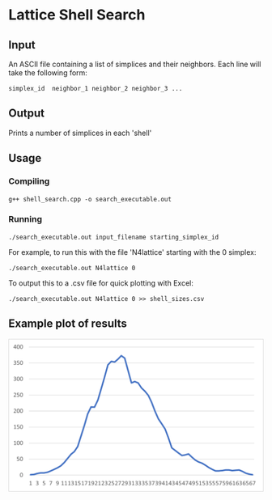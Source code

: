 # Lattice Shell Search

## Input
An ASCII file containing a list of simplices and their neighbors. Each line will take the following form:
```
simplex_id  neighbor_1 neighbor_2 neighbor_3 ...
```

## Output
Prints a number of simplices in each 'shell'

## Usage
### Compiling
```
g++ shell_search.cpp -o search_executable.out
```
### Running
```
./search_executable.out input_filename starting_simplex_id
```

For example, to run this with the file 'N4lattice' starting with the 0 simplex:
```
./search_executable.out N4lattice 0
```

To output this to a .csv file for quick plotting with Excel:
```
./search_executable.out N4lattice 0 >> shell_sizes.csv
```

## Example plot of results
![](example_plot.png)